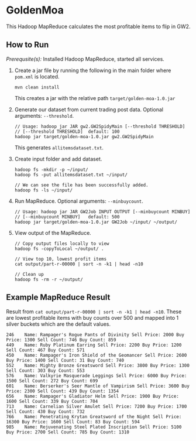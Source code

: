 # GoldenMoa

This Hadoop MapReduce calculates the most profitable items to flip in GW2.

## How to Run

_Prerequsite(s):_ Installed Hadoop MapReduce, started all services.

1.  Create a jar file by running the following in the main folder where `pom.xml` is located.
    ```
    mvn clean install
    ```
    This creates a jar with the relative path `target/golden-moa-1.0.jar`

2.  Generate our dataset from current trading post data. Optional arguments: `--threshold`.
    ```
    // Usage: hadoop jar JAR gw2.GW2SpidyMain [--threshold THRESHOLD]
    // [--threshold THRESHOLD]  default: 100 
    hadoop jar target/golden-moa-1.0.jar gw2.GW2SpidyMain
    ```
    This generates `allitemsdataset.txt`.
    
3.  Create input folder and add dataset.
    ```
    hadoop fs -mkdir -p ~/input/
    hadoop fs -put allitemsdataset.txt ~/input/
    
    // We can see the file has been successfully added.
    hadoop fs -ls ~/input/
    ```

4.  Run MapReduce. Optional arguments: `--minbuycount`.
    ```
    // Usage: hadoop jar JAR GW2Job INPUT OUTPUT [--minbuycount MINBUY] 
    // [--minbuycount MINBUY]   default: 500
    hadoop jar target/golden-moa-1.0.jar GW2Job ~/input/ ~/output/
    ```
    
5.  View output of the MapReduce.
    ```
    // Copy output files locally to view
    hadoop fs -copyToLocal ~/output/ .
    
    // View top 10, lowest profit items
    cat output/part-r-00000 | sort -n -k1 | head -n10
    
    // Clean up
    hadoop fs -rm -r ~/output/
    ```

## Example MapReduce Result

Result from `cat output/part-r-00000 | sort -n -k1 | head -n10`. These are lowest profitable items with buy counts over 
500 and mapped into 1 silver buckets which are the default values.
```
246    Name: Rampager's Rogue Pants of Divinity Sell Price: 2000 Buy Price: 1300 Sell Count: 746 Buy Count: 859
449    Name: Ruby Platinum Earring Sell Price: 2200 Buy Price: 1200 Sell Count: 467 Buy Count: 571
450    Name: Rampager's Iron Shield of the Geomancer Sell Price: 2600 Buy Price: 1400 Sell Count: 31 Buy Count: 740
552    Name: Mighty Bronze Greatsword Sell Price: 3800 Buy Price: 1300 Sell Count: 303 Buy Count: 553
576    Name: Valkyrie Masquerade Leggings Sell Price: 6000 Buy Price: 1500 Sell Count: 272 Buy Count: 699
601    Name: Berserker's Seer Mantle of Vampirism Sell Price: 3600 Buy Price: 2300 Sell Count: 439 Buy Count: 1354
656    Name: Rampager's Gladiator Helm Sell Price: 1900 Buy Price: 1600 Sell Count: 339 Buy Count: 704
713    Name: Carnelian Silver Amulet Sell Price: 7200 Buy Price: 1700 Sell Count: 430 Buy Count: 732
766    Name: Penetrating Krytan Greatsword of the Night Sell Price: 16300 Buy Price: 1600 Sell Count: 83 Buy Count: 594
985    Name: Rejuvenating Steel Plated Inscription Sell Price: 5100 Buy Price: 2700 Sell Count: 785 Buy Count: 1310
```
